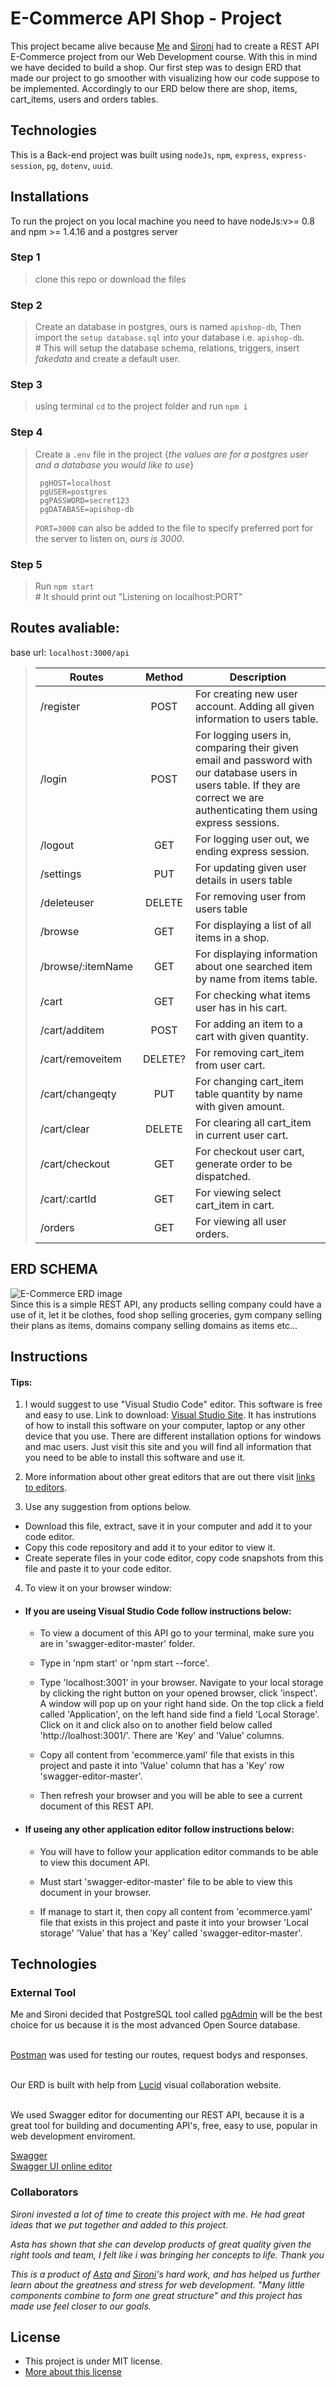 # E-Commerce API Shop - Project


This project became alive because [Me](https://github.com/AstaDru) and [Sironi](https://github.com/Sironi-00) had to create a REST API E-Commerce project from our Web Development course. With this in mind we have decided to build a shop. Our first step was to design ERD that made our project to go smoother with visualizing how our code suppose to be implemented. Accordingly to our ERD below there are shop, items, cart_items, users and orders tables.

## Technologies
This is a Back-end project was built using `nodeJs`, `npm`, `express`, `express-session`, `pg`, `dotenv`, `uuid`.

## Installations
To run the project on you local machine you need to have nodeJs:v>= 0.8 and npm >= 1.4.16 and a postgres server

### Step 1
> clone this repo or download the files

### Step 2
> Create an database in postgres, ours is named `apishop-db`, Then import the `setup database.sql` into your database i.e. `apishop-db`.
> <br># This will setup the database schema, relations, triggers, insert _fakedata_ and create a default user.


### Step 3
> using terminal `cd` to the project folder and run `npm i`

### Step 4
> Create a `.env` file in the project {_the values are for a postgres user and a database you would like to use_} 
>```
>  pgHOST=localhost
>  pgUSER=postgres
>  pgPASSWORD=secret123
>  pgDATABASE=apishop-db
>```
> `PORT=3000` can also be added to the file to specify preferred port for the server to listen on, *ours is 3000*.

### Step 5
> Run `npm start`
> <br># It should print out "Listening on localhost:PORT"


## Routes avaliable:
base url: `localhost:3000/api`
> | Routes | Method | Description |
> | --- | :---: |--- |
> | /register | POST | For creating new user account. Adding all given information to users table. |
> | /login | POST | For logging users in, comparing their given email and password with our database users in users table. If they are correct we are authenticating them using express sessions. |
> | /logout | GET | For logging user out, we ending express session. |
> | /settings | PUT | For updating given user details in users table |
> | /deleteuser | DELETE | For removing user from users table |
> | /browse | GET | For displaying a list of all items in a shop. |
> | /browse/:itemName | GET | For displaying information about one searched item by name from items table. |
> | /cart | GET | For checking what items user has in his cart. |
> | /cart/additem | POST | For adding an item to a cart with given quantity. |
> | /cart/removeitem | DELETE? | For removing cart_item from user cart. |
> | /cart/changeqty | PUT | For changing cart_item table quantity by name with given amount. |
> | /cart/clear | DELETE | For clearing all cart_item in current user cart. |
> | /cart/checkout | GET | For checkout user cart, generate order to be dispatched. |
> | /cart/:cartId | GET | For viewing select cart_item in cart. |
> | /orders | GET | For viewing all user orders. |

## ERD SCHEMA
![E-Commerce ERD image](images/ecommerceERD.png)<br>
Since this is a simple REST API, any products selling company could have a use of it, let it be clothes, food shop selling groceries, gym company selling their plans as items, domains company selling domains as items etc...



## Instructions
#### Tips:
1.   I would suggest to use "Visual Studio Code" editor. This software is free and easy to use. Link to download: [Visual Studio Site](https://code.visualstudio.com/download). It has instrutions of how to install this software on your computer, laptop or any other device that you use. There are different installation options for windows and mac users. Just visit this site and you will find all information that you need to be able to install this software and use it.
2. More information about other great editors that are out there visit [links to editors](https://toolbox.hashnode.com/35-best-free-code-editors).

3. Use any suggestion from options below.
- Download this file, extract, save it in your computer and add it to your code editor.
- Copy this code repository and add it to your editor to view it.
- Create seperate files in your code editor, copy code snapshots from this file and paste it to your code editor.

4. To view it on your browser window:
- #### If you are useing Visual Studio Code follow instructions below:
    - To view a document of this API go to your terminal, make sure you are in 'swagger-editor-master' folder.
    - Type in 'npm start' or 'npm start --force'.
    - Type 'localhost:3001' in your browser. Navigate to your local storage by clicking the right button on your opened browser, click 'inspect'. A window will pop up on your right hand side. On the top click a field called 'Application', on the left hand side find a field 'Local Storage'. Click on it and click also on to another field below called 'http://loalhost:3001/'. There are 'Key' and 'Value' columns.

    - Copy all content from 'ecommerce.yaml' file that exists in this project and paste it into 'Value' column that has a 'Key' row 'swagger-editor-master'.

    - Then refresh your browser and you will be able to see a current document of this REST API.

 - #### If useing any other application editor follow instructions below:

    - You will have to follow your application editor commands to be able to view this document API.

    - Must start 'swagger-editor-master' file to be able to view this document in your browser.

    - If manage to start it, then copy all content from 'ecommerce.yaml' file that exists in this project and paste it into your browser 'Local storage' 'Value' that has a 'Key' called 'swagger-editor-master'.

## Technologies

### External Tool
Me and Sironi decided that PostgreSQL tool called [pgAdmin](https://www.pgadmin.org/) will be the best choice for us because it is the most advanced Open Source database.

<br>[Postman](www.postman.com) was used for testing our routes, request bodys and responses.

<br>Our ERD is built with help from [Lucid](www.lucidchart.com) visual collaboration website.

<br>We used Swagger editor for documenting our REST API, because it is a great tool for building and documenting API's, free, easy to use, popular in web development enviroment.

[Swagger](https://swagger.io/resources/open-api/)
<br>[Swagger UI online editor](https://editor.swagger.io)


### Collaborators
_Sironi invested a lot of time to create this project with me. He had great ideas that we put together and added to this project._

_Asta has shown that she can develop products of great quality given the right tools and team, I felt like i was bringing her concepts to life. Thank you_

_This is a product of [Asta](https://github.com/AstaDru) and [Sironi](https://github.com/Sironi-00)'s hard work, and has helped us further learn about the greatness and stress for web development. "Many little components combine to form one great structure" and this project has made use feel closer to our goals._

## License
- This project is under MIT license.
- [More about this license](https://mit-license.org/)

